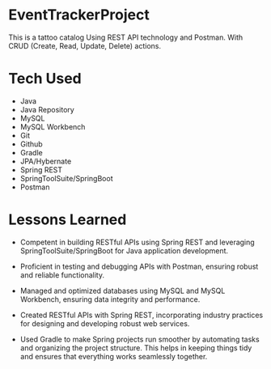 # EventTrackerProject

This is a tattoo catalog Using REST API technology and Postman. With CRUD (Create, Read, Update, Delete) actions.

# Tech Used

- Java
- Java Repository
- MySQL
- MySQL Workbench
- Git
- Github
- Gradle 
- JPA/Hybernate
- Spring REST
- SpringToolSuite/SpringBoot
- Postman

# Lessons Learned

- Competent in building RESTful APIs using Spring REST and leveraging SpringToolSuite/SpringBoot for Java application development.

- Proficient in testing and debugging APIs with Postman, ensuring robust and reliable functionality.

- Managed and optimized databases using MySQL and MySQL Workbench, ensuring data integrity and performance.

- Created RESTful APIs with Spring REST, incorporating industry practices for designing and developing robust web services.

- Used Gradle to make Spring projects run smoother by automating tasks and organizing the project structure. This helps in keeping things tidy and ensures that everything works seamlessly together.

